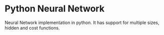 # Python Neural Network

Neural Network implementation in python. It has support for multiple sizes, hidden and cost functions.
